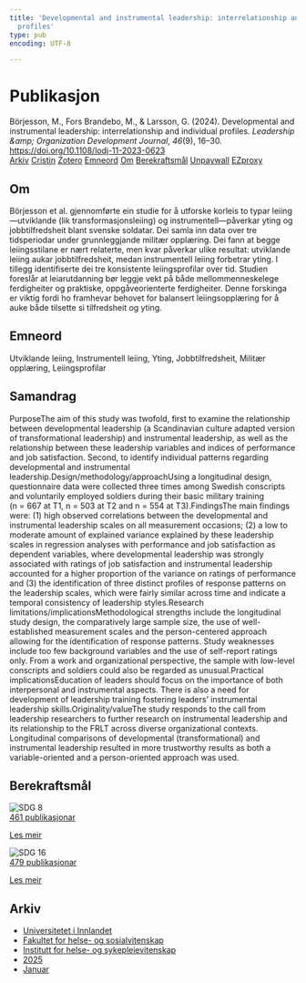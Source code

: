 ```yaml
---
title: 'Developmental and instrumental leadership: interrelationship and individual
  profiles'
type: pub
encoding: UTF-8

---
```

<h1>Publikasjon</h1>
<article id="csl-bib-container-7WME3INX" class="csl-bib-container">
  <div class="csl-bib-body"> <div class="csl-entry">Börjesson, M., Fors Brandebo, M., &#38; Larsson, G. (2024). Developmental and instrumental leadership: interrelationship and individual profiles. <i>Leadership &#38;amp; Organization Development Journal</i>, <i>46</i>(9), 16–30. <a href="https://doi.org/10.1108/lodj-11-2023-0623">https://doi.org/10.1108/lodj-11-2023-0623</a></div> </div>
  <div class="csl-bib-buttons">
    <a href="#taxonomy-article-7WME3INX" alt="archive" class="csl-bib-button">Arkiv</a>
    <a href="https://app.cristin.no/results/show.jsf?id=2336298" alt="Cristin" class="csl-bib-button">Cristin</a>
    <a href="http://zotero.org/groups/5881554/items/7WME3INX" alt="Zotero" class="csl-bib-button">Zotero</a>
    <a href="#keywords-article-7WME3INX" alt="keywords" class="csl-bib-button">Emneord</a>
    <a href="#about-article-7WME3INX" alt="about_pub" class="csl-bib-button">Om</a>
    <a href="#sdg-article-7WME3INX" alt="sdg" class="csl-bib-button">Berekraftsmål</a>
    <a href="https://doi.org/10.1108/lodj-11-2023-0623" alt="Unpaywall" class="csl-bib-button">Unpaywall</a>
    <a href="https://doi.org/10.1108/lodj-11-2023-0623" alt="EZproxy" class="csl-bib-button">EZproxy</a>
  </div>
  <div id="csl-bib-meta-container-7WME3INX"></div>
</article>
<div id="csl-bib-meta-7WME3INX" class="csl-bib-meta">
  <article id="about-article-7WME3INX" class="about_pub-article">
    <h1>Om</h1>
    Börjesson et al. gjennomførte ein studie for å utforske korleis to typar leiing—utviklande (lik transformasjonsleiing) og instrumentell—påverkar yting og jobbtilfredsheit blant svenske soldatar. Dei samla inn data over tre tidsperiodar under grunnleggjande militær opplæring. Dei fann at begge leiingsstilane er nært relaterte, men kvar påverkar ulike resultat: utviklande leiing aukar jobbtilfredsheit, medan instrumentell leiing forbetrar yting. I tillegg identifiserte dei tre konsistente leiingsprofilar over tid. Studien foreslår at leiarutdanning bør leggje vekt på både mellommenneskelege ferdigheiter og praktiske, oppgåveorienterte ferdigheiter. Denne forskinga er viktig fordi ho framhevar behovet for balansert leiingsopplæring for å auke både tilsette si tilfredsheit og yting.
  </article>
  <article id="keywords-article-7WME3INX" class="keywords-article">
    <h1>Emneord</h1>
    Utviklande leiing, Instrumentell leiing, Yting, Jobbtilfredsheit, Militær opplæring, Leiingsprofilar
  </article>
  <article id="abstract-article-7WME3INX" class="abstract-article">
    <h1>Samandrag</h1>
    PurposeThe aim of this study was twofold, first to examine the relationship between developmental leadership (a Scandinavian culture adapted version of transformational leadership) and instrumental leadership, as well as the relationship between these leadership variables and indices of performance and job satisfaction. Second, to identify individual patterns regarding developmental and instrumental leadership.Design/methodology/approachUsing a longitudinal design, questionnaire data were collected three times among Swedish conscripts and voluntarily employed soldiers during their basic military training (n = 667 at T1, n = 503 at T2 and n = 554 at T3).FindingsThe main findings were: (1) high observed correlations between the developmental and instrumental leadership scales on all measurement occasions; (2) a low to moderate amount of explained variance explained by these leadership scales in regression analyses with performance and job satisfaction as dependent variables, where developmental leadership was strongly associated with ratings of job satisfaction and instrumental leadership accounted for a higher proportion of the variance on ratings of performance and (3) the identification of three distinct profiles of response patterns on the leadership scales, which were fairly similar across time and indicate a temporal consistency of leadership styles.Research limitations/implicationsMethodological strengths include the longitudinal study design, the comparatively large sample size, the use of well-established measurement scales and the person-centered approach allowing for the identification of response patterns. Study weaknesses include too few background variables and the use of self-report ratings only. From a work and organizational perspective, the sample with low-level conscripts and soldiers could also be regarded as unusual.Practical implicationsEducation of leaders should focus on the importance of both interpersonal and instrumental aspects. There is also a need for development of leadership training fostering leaders’ instrumental leadership skills.Originality/valueThe study responds to the call from leadership researchers to further research on instrumental leadership and its relationship to the FRLT across diverse organizational contexts. Longitudinal comparisons of developmental (transformational) and instrumental leadership resulted in more trustworthy results as both a variable-oriented and a person-oriented approach was used.
  </article>
  <article id="sdg-article-7WME3INX" class="sdg-article">
    <h1>Berekraftsmål</h1>
    <div class="sdg-container"><div id="sdg8" class="sdg">
        <img src="{{< params subfolder >}}images/sdg/sdg08_nn.png" class="image" alt="SDG 8">
        <div class="sdg-overlay">
          <a href="/nn/archive/?key=?sdg=8#archive" class="sdg-publication-count"><span>461</span> publikasjonar</a>
          <p><a href="https://fn.no/om-fn/fns-baerekraftsmaal/anstendig-arbeid-og-oekonomisk-vekst?lang=nno-NO" class="sdg-read-more">Les meir</a></p>
        </div>
      </div> <div id="sdg16" class="sdg">
        <img src="{{< params subfolder >}}images/sdg/sdg16_nn.png" class="image" alt="SDG 16">
        <div class="sdg-overlay">
          <a href="/nn/archive/?key=?sdg=16#archive" class="sdg-publication-count"><span>479</span> publikasjonar</a>
          <p><a href="https://fn.no/om-fn/fns-baerekraftsmaal/fred-rettferdighet-og-velfungerende-institusjoner?lang=nno-NO" class="sdg-read-more">Les meir</a></p>
        </div>
      </div></div>
  </article>
  <article id="taxonomy-article-7WME3INX" class="taxonomy-article">
    <h1>Arkiv</h1>
    <ul>
      <li>
        <a href="/nn/archive/?key=3DCRN523">Universitetet i Innlandet</a>
      </li>
      <li>
        <a href="/nn/archive/?key=IDKFS3MX">Fakultet for helse- og sosialvitenskap</a>
      </li>
      <li>
        <a href="/nn/archive/?key=GTV4ECMZ">Institutt for helse- og sykepleievitenskap</a>
      </li>
      <li>
        <a href="/nn/archive/?key=EHIJJCSL">2025</a>
      </li>
      <li>
        <a href="/nn/archive/?key=SKJ2VAQ3">Januar</a>
      </li>
    </ul>
  </article>
</div>
